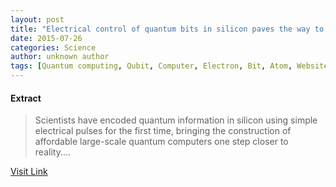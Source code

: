 ```yaml
---
layout: post
title: "Electrical control of quantum bits in silicon paves the way to large quantum computers"
date: 2015-07-26
categories: Science
author: unknown author
tags: [Quantum computing, Qubit, Computer, Electron, Bit, Atom, Website, Technology, Physics, Electronics, Artificial objects]
---
```





#### Extract
>Scientists have encoded quantum information in silicon using simple electrical pulses for the first time, bringing the construction of affordable large-scale quantum computers one step closer to reality....



[Visit Link](http://feeds.sciencedaily.com/~r/sciencedaily/~3/uZ8YDm72czo/150410165318.htm)



